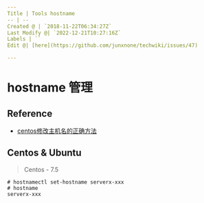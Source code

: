 ```yaml
---
Title | Tools hostname
-- | --
Created @ | `2018-11-22T06:34:27Z`
Last Modify @| `2022-12-21T10:27:16Z`
Labels | ``
Edit @| [here](https://github.com/junxnone/techwiki/issues/47)

---
```

# hostname 管理

## Reference
- [centos修改主机名的正确方法](https://www.cnblogs.com/zhaojiedi1992/p/zhaojiedi_linux_043_hostname.html)

## Centos & Ubuntu

> Centos - 7.5

```
# hostnamectl set-hostname serverx-xxx
# hostname
serverx-xxx
```

